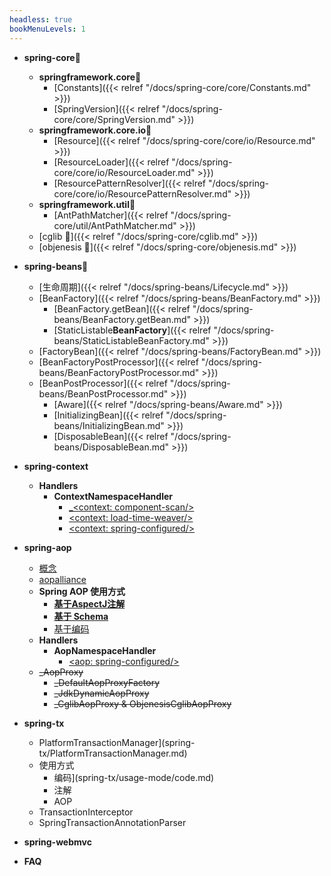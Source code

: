 ```yaml
---
headless: true
bookMenuLevels: 1
---
```




- **spring-core🍃**
  
  * **springframework.core🌱**
      * [Constants]({{< relref "/docs/spring-core/core/Constants.md" >}})
      * [SpringVersion]({{< relref "/docs/spring-core/core/SpringVersion.md" >}})
  * **springframework.core.io🌱**
      * [Resource]({{< relref "/docs/spring-core/core/io/Resource.md" >}})
      * [ResourceLoader]({{< relref "/docs/spring-core/core/io/ResourceLoader.md" >}})
      * [ResourcePatternResolver]({{< relref "/docs/spring-core/core/io/ResourcePatternResolver.md" >}})
  * **springframework.util🌱**
      * [AntPathMatcher]({{< relref "/docs/spring-core/util/AntPathMatcher.md" >}})
  * [cglib 🌱]({{< relref "/docs/spring-core/cglib.md" >}}) 
  * [objenesis 🌱]({{< relref "/docs/spring-core/objenesis.md" >}})
  
- **spring-beans🍃**

  - [生命周期]({{< relref "/docs/spring-beans/Lifecycle.md" >}})
  - [BeanFactory]({{< relref "/docs/spring-beans/BeanFactory.md" >}})
    - [BeanFactory.getBean]({{< relref "/docs/spring-beans/BeanFactory.getBean.md" >}})
    - [StaticListable**BeanFactory**]({{< relref "/docs/spring-beans/StaticListableBeanFactory.md" >}})
  * [FactoryBean]({{< relref "/docs/spring-beans/FactoryBean.md" >}})
  * [BeanFactoryPostProcessor]({{< relref  "/docs/spring-beans/BeanFactoryPostProcessor.md" >}})
  * [BeanPostProcessor]({{< relref   "/docs/spring-beans/BeanPostProcessor.md" >}})
    * [Aware]({{< relref  "/docs/spring-beans/Aware.md" >}})
    * [InitializingBean]({{< relref "/docs/spring-beans/InitializingBean.md" >}})
    * [DisposableBean]({{<  relref "/docs/spring-beans/DisposableBean.md" >}})

- **spring-context**

  * **Handlers**
    * **ContextNamespaceHandler**
      * [_&lt;context: component-scan/&gt;](spring-context/handlers/ContextNamespaceHandler/component-scan.md)
      * [&lt;context: load-time-weaver/&gt;](spring-context/handlers/ContextNamespaceHandler/load-time-weaver.md)
      * [&lt;context: spring-configured/&gt;](spring-context/handlers/ContextNamespaceHandler/spring-configured.md)

- **spring-aop**

  - [概念](spring-aop/core.md)
  - [aopalliance](spring-aop/aopalliance.md)
  - **Spring AOP 使用方式**
    * [**基于AspectJ注解**](spring-aop/usage/annotation-usage.md)
    * [**基于 Schema**](spring-aop/usage/schema-xml-usage.md)
    * [基于编码](spring-aop/usage/code-usage.md)
  - **Handlers**
    * **AopNamespaceHandler**
      * [&lt;aop: spring-configured/&gt;](spring-aop/handlers/AopNamespaceHandler/spring-configured.md)
  - ~~_AopProxy~~
    * ~~_DefaultAopProxyFactory~~
    * ~~_JdkDynamicAopProxy~~
    * ~~_CglibAopProxy & ObjenesisCglibAopProxy~~

- **spring-tx**
  
  - PlatformTransactionManager](spring-tx/PlatformTransactionManager.md)
  - 使用方式
      - 编码](spring-tx/usage-mode/code.md)
      - 注解
      - AOP
  - TransactionInterceptor
  - SpringTransactionAnnotationParser
  
- **spring-webmvc**

- **FAQ**



